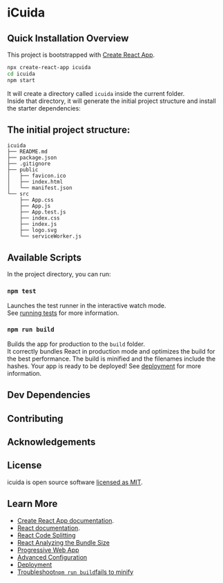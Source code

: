 # iCuida


## Quick Installation Overview
This project is bootstrapped with [Create React App](https://github.com/facebook/create-react-app).
```sh
npx create-react-app icuida
cd icuida
npm start
```
It will create a directory called `icuida` inside the current folder.<br>
Inside that directory, it will generate the initial project structure and install the starter dependencies:

## The initial project structure:
```
icuida
├── README.md
├── package.json
├── .gitignore
├── public
│   ├── favicon.ico
│   ├── index.html
│   └── manifest.json
└── src
    ├── App.css
    ├── App.js
    ├── App.test.js
    ├── index.css
    ├── index.js
    ├── logo.svg
    └── serviceWorker.js
```
## Available Scripts
In the project directory, you can run:

### `npm test`
Launches the test runner in the interactive watch mode.<br>
See [running tests](https://facebook.github.io/create-react-app/docs/running-tests) for more information.

### `npm run build`
Builds the app for production to the `build` folder.<br>
It correctly bundles React in production mode and optimizes the build for the best performance.
The build is minified and the filenames include the hashes. Your app is ready to be deployed! See [deployment](https://facebook.github.io/create-react-app/docs/deployment) for more information.

## Dev Dependencies 

## Contributing

## Acknowledgements

## License
icuida is open source software [licensed as MIT](https://github.com/dianavile/iCuida/blob/master/LICENSE).

## Learn More
- [Create React App documentation](https://facebook.github.io/create-react-app/docs/getting-started).
- [React documentation](https://reactjs.org/).
- [React Code Splitting](https://facebook.github.io/create-react-app/docs/code-splitting)
- [React Analyzing the Bundle Size](https://facebook.github.io/create-react-app/docs/analyzing-the-bundle-size)
- [Progressive Web App](https://facebook.github.io/create-react-app/docs/making-a-progressive-web-app)
- [Advanced Configuration](https://facebook.github.io/create-react-app/docs/advanced-configuration)
- [Deployment](https://facebook.github.io/create-react-app/docs/deployment)
- [Troubleshoot`npm run build`fails to minify](https://facebook.github.io/create-react-app/docs/troubleshooting#npm-run-build-fails-to-minify)
